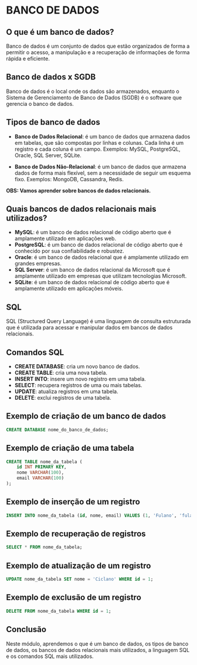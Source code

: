 # BANCO DE DADOS

## O que é um banco de dados?

Banco de dados é um conjunto de dados que estão organizados de forma a permitir o acesso, a manipulação e a recuperação de informações de forma rápida e eficiente.

## Banco de dados x SGDB

Banco de dados é o local onde os dados são armazenados, enquanto o Sistema de Gerenciamento de Banco de Dados (SGDB) é o software que gerencia o banco de dados.

## Tipos de banco de dados

- **Banco de Dados Relacional**: é um banco de dados que armazena dados em tabelas, que são compostas por linhas e colunas. Cada linha é um registro e cada coluna é um campo. Exemplos: MySQL, PostgreSQL, Oracle, SQL Server, SQLite.

- **Banco de Dados Não-Relacional**: é um banco de dados que armazena dados de forma mais flexível, sem a necessidade de seguir um esquema fixo. Exemplos: MongoDB, Cassandra, Redis.

**OBS: Vamos aprender sobre bancos de dados relacionais.**

## Quais bancos de dados relacionais mais utilizados?

- **MySQL**: é um banco de dados relacional de código aberto que é amplamente utilizado em aplicações web.
- **PostgreSQL**: é um banco de dados relacional de código aberto que é conhecido por sua confiabilidade e robustez.
- **Oracle**: é um banco de dados relacional que é amplamente utilizado em grandes empresas.
- **SQL Server**: é um banco de dados relacional da Microsoft que é amplamente utilizado em empresas que utilizam tecnologias Microsoft.
- **SQLite**: é um banco de dados relacional de código aberto que é amplamente utilizado em aplicações móveis.

## SQL

SQL (Structured Query Language) é uma linguagem de consulta estruturada que é utilizada para acessar e manipular dados em bancos de dados relacionais.

## Comandos SQL

- **CREATE DATABASE**: cria um novo banco de dados.
- **CREATE TABLE**: cria uma nova tabela.
- **INSERT INTO**: insere um novo registro em uma tabela.
- **SELECT**: recupera registros de uma ou mais tabelas.
- **UPDATE**: atualiza registros em uma tabela.
- **DELETE**: exclui registros de uma tabela.

## Exemplo de criação de um banco de dados

```sql
CREATE DATABASE nome_do_banco_de_dados;
```

## Exemplo de criação de uma tabela

```sql
CREATE TABLE nome_da_tabela (
    id INT PRIMARY KEY,
    nome VARCHAR(100),
    email VARCHAR(100)
);
```

## Exemplo de inserção de um registro

```sql
INSERT INTO nome_da_tabela (id, nome, email) VALUES (1, 'Fulano', 'fulano@email.com');
```

## Exemplo de recuperação de registros

```sql
SELECT * FROM nome_da_tabela;
```

## Exemplo de atualização de um registro

```sql
UPDATE nome_da_tabela SET nome = 'Ciclano' WHERE id = 1;
```

## Exemplo de exclusão de um registro

```sql
DELETE FROM nome_da_tabela WHERE id = 1;
```

## Conclusão

Neste módulo, aprendemos o que é um banco de dados, os tipos de banco de dados, os bancos de dados relacionais mais utilizados, a linguagem SQL e os comandos SQL mais utilizados.
